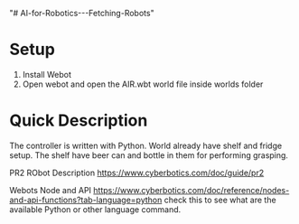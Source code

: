 "# AI-for-Robotics---Fetching-Robots" 

# Setup

1. Install Webot
2. Open webot and open the AIR.wbt world file inside worlds folder

# Quick Description

The controller is written with Python.
World already have shelf and fridge setup. The shelf have beer can and bottle in them for performing grasping. 

PR2 RObot Description
https://www.cyberbotics.com/doc/guide/pr2

Webots Node and API
https://www.cyberbotics.com/doc/reference/nodes-and-api-functions?tab-language=python
check this to see what are the available Python or other language command.